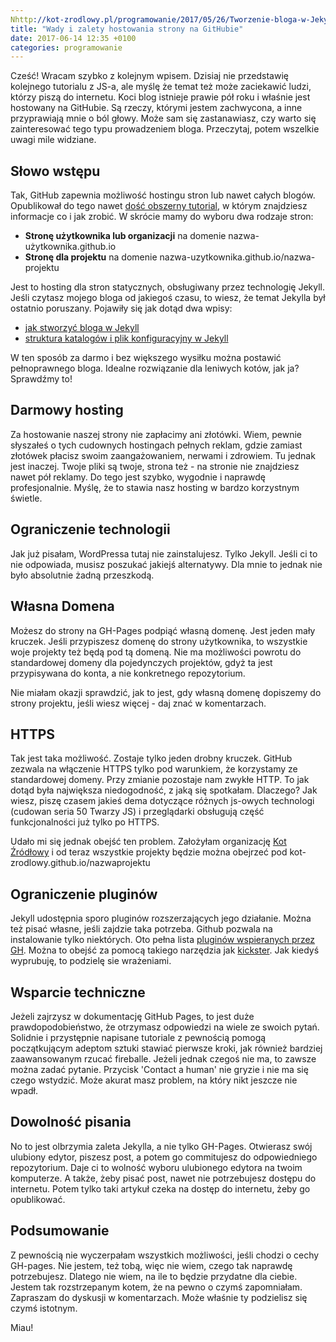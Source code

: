 ```yaml
---
Nhttp://kot-zrodlowy.pl/programowanie/2017/05/26/Tworzenie-bloga-w-Jekyll-poradnik-cz.1.html layout: post
title: "Wady i zalety hostowania strony na GitHubie"
date: 2017-06-14 12:35 +0100
categories: programowanie
---
```


Cześć! Wracam szybko z kolejnym wpisem. Dzisiaj nie przedstawię kolejnego tutorialu z JS-a, ale myślę że temat też może zaciekawić ludzi, którzy piszą do internetu. Koci blog istnieje prawie pół roku i właśnie jest hostowany na GitHubie. Są rzeczy, którymi jestem zachwycona, a inne przyprawiają mnie o ból głowy. Może sam się zastanawiasz, czy warto się zainteresować tego typu prowadzeniem bloga. Przeczytaj, potem wszelkie uwagi mile widziane.

## Słowo wstępu

Tak, GitHub zapewnia możliwość hostingu stron lub nawet całych blogów. Opublikował do tego nawet [dość obszerny tutorial](https://pages.github.com/), w którym znajdziesz informacje co i jak zrobić. W skrócie mamy do wyboru dwa rodzaje stron:

* **Stronę użytkownika lub organizacji** na domenie nazwa-użytkownika.github.io
* **Stronę dla projektu** na domenie nazwa-uzytkownika.github.io/nazwa-projektu

Jest to hosting dla stron statycznych, obsługiwany przez technologię Jekyll. Jeśli czytasz mojego bloga od jakiegoś czasu, to wiesz, że temat Jekylla był ostatnio poruszany. Pojawiły się jak dotąd dwa wpisy:

* [jak stworzyć bloga w Jekyll](http://kot-zrodlowy.pl/programowanie/2017/05/26/Tworzenie-bloga-w-Jekyll-poradnik-cz.1.html)
* [struktura katalogów i plik konfiguracyjny w Jekyll](http://kot-zrodlowy.pl/programowanie/2017/06/11/jekyll-poradnik-2.html)

W ten sposób za darmo i bez większego wysiłku można postawić pełnoprawnego bloga. Idealne rozwiązanie dla leniwych kotów, jak ja? Sprawdźmy to!

## Darmowy hosting

Za hostowanie naszej strony nie zapłacimy ani złotówki. Wiem, pewnie słyszałeś o tych cudownych hostingach pełnych reklam, gdzie zamiast złotówek płacisz swoim zaangażowaniem, nerwami i zdrowiem. Tu jednak jest inaczej. Twoje pliki są twoje, strona też - na stronie nie znajdziesz nawet pół reklamy. Do tego jest szybko, wygodnie i naprawdę profesjonalnie. Myślę, że to stawia nasz hosting w bardzo korzystnym świetle.

## Ograniczenie technologii

Jak już pisałam, WordPressa tutaj nie zainstalujesz. Tylko Jekyll. Jeśli ci to nie odpowiada, musisz poszukać jakiejś alternatywy. Dla mnie to jednak nie było absolutnie żadną przeszkodą. 

## Własna Domena

Możesz do strony na GH-Pages podpiąć własną domenę. Jest jeden mały kruczek. Jeśli przypiszesz domenę do strony użytkownika, to wszystkie woje projekty też będą pod tą domeną. Nie ma możliwości powrotu do standardowej domeny dla pojedynczych projektów, gdyż ta jest przypisywana do konta, a nie konkretnego repozytorium. 

Nie miałam okazji sprawdzić, jak to jest, gdy własną domenę dopiszemy do strony projektu, jeśli wiesz więcej - daj znać w komentarzach.

## HTTPS

Tak jest taka możliwość. Zostaje tylko jeden drobny kruczek. GitHub zezwala na włączenie HTTPS tylko pod warunkiem, że korzystamy ze standardowej domeny. Przy zmianie pozostaje nam zwykłe HTTP. To jak dotąd była największa niedogodność, z jaką się spotkałam. Dlaczego? Jak wiesz, piszę czasem jakieś dema dotyczące różnych js-owych technologi (cudowan seria 50 Twarzy JS) i przeglądarki obsługują część funkcjonalności już tylko po HTTPS. 

Udało mi się jednak obejść ten problem. Założyłam organizację [Kot Źródłowy](https://github.com/kot-zrodlowy) i od teraz wszystkie projekty będzie można obejrzeć pod kot-zrodlowy.github.io/nazwaprojektu

## Ograniczenie pluginów

Jekyll udostępnia sporo pluginów rozszerzających jego działanie. Można też pisać własne, jeśli zajdzie taka potrzeba. Github pozwala na instalowanie tylko niektórych. Oto pełna lista [pluginów wspieranych przez GH](https://pages.github.com/versions/). Można to obejść za pomocą takiego narzędzia jak [kickster](https://github.com/nielsenramon/kickster). Jak kiedyś wyprubuję, to podzielę sie wrażeniami. 

## Wsparcie techniczne

Jeżeli zajrzysz w dokumentację GitHub Pages, to jest duże prawdopodobieństwo, że otrzymasz odpowiedzi na wiele ze swoich pytań. Solidnie i przystępnie napisane tutoriale z pewnością pomogą początkującym adeptom sztuki stawiać pierwsze kroki, jak również bardziej zaawansowanym rzucać fireballe. Jeżeli jednak czegoś nie ma, to zawsze można zadać pytanie. Przycisk 'Contact a human' nie gryzie i nie ma się czego wstydzić. Może akurat masz problem, na który nikt jeszcze nie wpadł.

## Dowolność pisania

No to jest olbrzymia zaleta Jekylla, a nie tylko GH-Pages. Otwierasz swój ulubiony edytor, piszesz post, a potem go commitujesz do odpowiedniego repozytorium. Daje ci to wolność wyboru ulubionego edytora na twoim komputerze. A także, żeby pisać post, nawet nie potrzebujesz dostępu do internetu. Potem tylko taki artykuł czeka na dostęp do internetu, żeby go opublikować.

## Podsumowanie

Z pewnością nie wyczerpałam wszystkich możliwości, jeśli chodzi o cechy GH-pages. Nie jestem, też tobą, więc nie wiem, czego tak naprawdę potrzebujesz. Dlatego nie wiem, na ile to będzie przydatne dla ciebie. Jestem tak rozstrzepanym kotem, że na pewno o czymś zapomniałam. Zapraszam do dyskusji w komentarzach. Może właśnie ty podzielisz się czymś istotnym. 

Miau!
